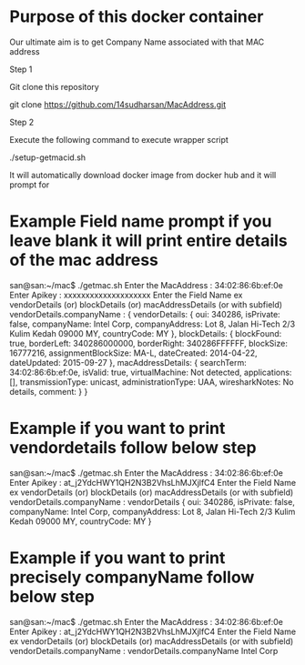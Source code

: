 # Purpose of this docker container
 
Our ultimate aim is to get Company Name associated with that MAC address

Step 1 

Git clone this repository

git clone https://github.com/14sudharsan/MacAddress.git

Step 2

Execute the following command to execute wrapper script

./setup-getmacid.sh


It will automatically download docker image from docker hub and it will prompt for 

# Example Field name prompt if you leave blank it will print entire details of the mac address
san@san:~/mac$ ./getmac.sh 
 Enter the MacAddress : 34:02:86:6b:ef:0e
 Enter Apikey : xxxxxxxxxxxxxxxxxxxx
Enter the Field Name ex vendorDetails (or) blockDetails (or) macAddressDetails (or with subfield) vendorDetails.companyName : 
{ vendorDetails: { oui: 340286, isPrivate: false, companyName: Intel Corp, companyAddress: Lot 8, Jalan Hi-Tech 2/3 Kulim Kedah 09000 MY, countryCode: MY }, blockDetails: { blockFound: true, borderLeft: 340286000000, borderRight: 340286FFFFFF, blockSize: 16777216, assignmentBlockSize: MA-L, dateCreated: 2014-04-22, dateUpdated: 2015-09-27 }, macAddressDetails: { searchTerm: 34:02:86:6b:ef:0e, isValid: true, virtualMachine: Not detected, applications: [], transmissionType: unicast, administrationType: UAA, wiresharkNotes: No details, comment: } }


# Example if you want to print vendordetails follow below step
san@san:~/mac$ ./getmac.sh 
 Enter the MacAddress : 34:02:86:6b:ef:0e        
 Enter Apikey : at_j2YdcHWY1QH2N3B2VhsLhMJXjlfC4
Enter the Field Name ex vendorDetails (or) blockDetails (or) macAddressDetails (or with subfield) vendorDetails.companyName : vendorDetails
{ oui: 340286, isPrivate: false, companyName: Intel Corp, companyAddress: Lot 8, Jalan Hi-Tech 2/3 Kulim Kedah 09000 MY, countryCode: MY }



# Example if you want to print precisely companyName follow below step
san@san:~/mac$ ./getmac.sh 
 Enter the MacAddress : 34:02:86:6b:ef:0e
 Enter Apikey : at_j2YdcHWY1QH2N3B2VhsLhMJXjlfC4
Enter the Field Name ex vendorDetails (or) blockDetails (or) macAddressDetails (or with subfield) vendorDetails.companyName : vendorDetails.companyName
Intel Corp








